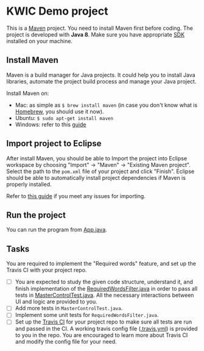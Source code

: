# KWIC Demo project
This is a [Maven](https://maven.apache.org/index.html) project. You need to install Maven first before coding.
The project is developed with **Java 8**. Make sure you have appropriate [SDK](http://www.oracle.com/technetwork/java/javase/downloads/jdk8-downloads-2133151.html) installed on your machine.

## Install Maven
Maven is a build manager for Java projects. It could help you to install Java libraries, automate the project build process and manage your Java project.

Install Maven on:
* Mac: as simple as `$ brew install maven` (in case you don't know what is [Homebrew](http://brew.sh/), you should use it now).
* Ubuntu: `$ sudo apt-get install maven`
* Windows: refer to this [guide](https://www.mkyong.com/maven/how-to-install-maven-in-windows/)

## Import project to Eclipse
After install Maven, you should be able to Import the project into Eclipse workspace by choosing "Import" -> "Maven" -> "Existing Maven project". Select the path to the `pom.xml` file of your project and click "Finish". Eclipse should be able to automatically install project dependencies if Maven is properly installed.

Refer to [this guide](http://stackoverflow.com/questions/2061094/importing-maven-project-into-eclipse) if you meet any issues for importing.

## Run the project
You can run the program from [App.java](https://github.com/Gisonrg-in-NUS/KWIC-demo/blob/master/src/main/java/sg/edu/nus/comp/cs3219/App.java).

## Tasks
You are required to implement the "Required words" feature, and set up the Travis CI with your project repo.
- [ ] You are expected to study the given code structure, understand it, and finish implementation of the [RequiredWordsFilter.java](https://github.com/Gisonrg-in-NUS/KWIC-demo/blob/master/src/main/java/sg/edu/nus/comp/cs3219/module/RequiredWordsFilter.java) in order to pass all tests in [MasterControlTest.java](https://github.com/Gisonrg-in-NUS/KWIC-demo/blob/master/src/test/java/sg/edu/nus/comp/cs3219/control/MasterControlTest.java). All the necessary interactions between UI and logic are provided to you.
- [ ] Add more tests in `MasterControlTest.java`.
- [ ] Implement some unit tests for `RequiredWordsFilter.java`.
- [ ] Set up the [Travis CI](https://travis-ci.org/) for your project repo to make sure all tests are run and passed in the CI. A working travis config file ([.travis.yml](https://github.com/Gisonrg-in-NUS/KWIC-demo/blob/master/.travis.yml)) is provided to you in the repo. You are encouraged to learn more about Travis CI and modify the config file for your need.
